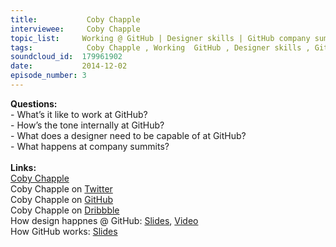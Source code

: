 ```yaml
--- 
title:           Coby Chapple 
interviewee:     Coby Chapple 
topic_list:     Working @ GitHub | Designer skills | GitHub company summits 
tags:            Coby Chapple , Working  GitHub , Designer skills , GitHub company summits 
soundcloud_id:  179961902
date:           2014-12-02
episode_number: 3
---
```


<p class="show_notes_display"><b>Questions:</b><br>- What’s it like to work at GitHub?<br>- How’s the tone internally at GitHub?<br>- What does a designer need to be capable of at GitHub?<br>- What happens at company summits?<br><br><b>Links:</b><br><a rel="nofollow" target="_blank" href="http://cobyism.com/">Coby Chapple</a><br>Coby Chapple on <a rel="nofollow" target="_blank" href="https://twitter.com/cobyism">Twitter</a><br>Coby Chapple on <a rel="nofollow" target="_blank" href="https://github.com/cobyism">GitHub</a><br>Coby Chapple on <a rel="nofollow" target="_blank" href="https://dribbble.com/cobyism">Dribbble</a><br>How design happnes @ GitHub: <a rel="nofollow" target="_blank" href="https://speakerdeck.com/cobyism/how-design-happens-at-github-scotlandjs-2014">Slides</a>, <a rel="nofollow" target="_blank" href="http://vimeo.com/96430140">Video</a><br>How GitHub works: <a rel="nofollow" target="_blank" href="https://speakerdeck.com/cobyism/how-github-works-github-kaigi-tokyo-2014">Slides</a><br><br></p>
